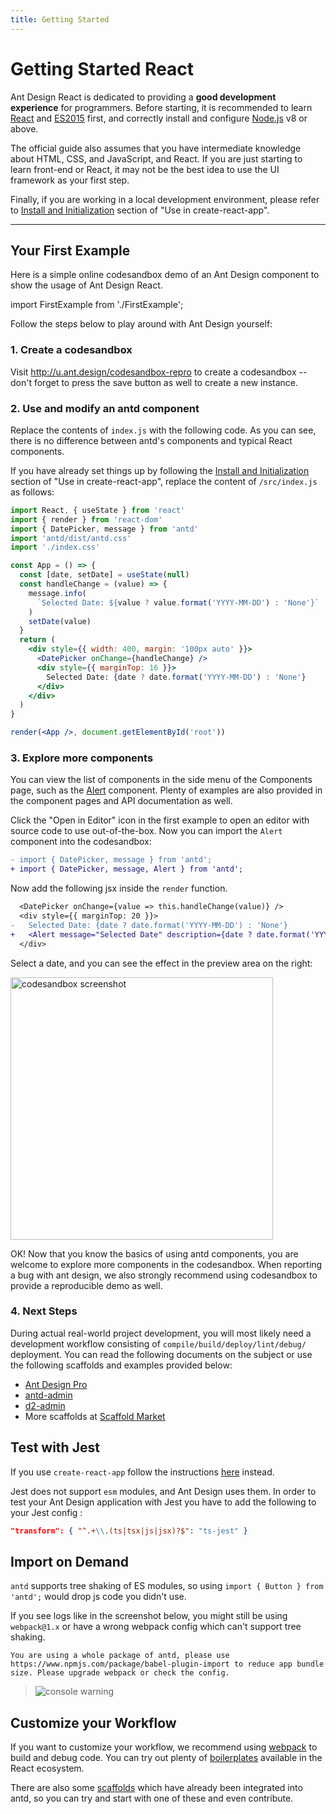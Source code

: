```yaml
---
title: Getting Started
---
```


# Getting Started React

Ant Design React is dedicated to providing a **good development experience** for programmers. Before starting, it is recommended to learn [React](https://reactjs.org) and [ES2015](http://babeljs.io/docs/learn-es2015/) first, and correctly install and configure [Node.js](https://nodejs.org/) v8 or above.

The official guide also assumes that you have intermediate knowledge about HTML, CSS, and JavaScript, and React. If you are just starting to learn front-end or React, it may not be the best idea to use the UI framework as your first step.

Finally, if you are working in a local development environment, please refer to [Install and Initialization](/docs/react/use-with-create-react-app#Install-and-Initialization) section of "Use in create-react-app".

---

## Your First Example

Here is a simple online codesandbox demo of an Ant Design component to show the usage of Ant Design React.

import FirstExample from './FirstExample';

<FirstExample />

Follow the steps below to play around with Ant Design yourself:

### 1. Create a codesandbox

Visit http://u.ant.design/codesandbox-repro to create a codesandbox -- don't forget to press the save button as well to create a new instance.

### 2. Use and modify an antd component

Replace the contents of `index.js` with the following code. As you can see, there is no difference between antd's components and typical React components.

If you have already set things up by following the [Install and Initialization](/docs/react/use-with-create-react-app#Install-and-Initialization) section of "Use in create-react-app", replace the content of `/src/index.js` as follows:

```jsx
import React, { useState } from 'react'
import { render } from 'react-dom'
import { DatePicker, message } from 'antd'
import 'antd/dist/antd.css'
import './index.css'

const App = () => {
  const [date, setDate] = useState(null)
  const handleChange = (value) => {
    message.info(
      `Selected Date: ${value ? value.format('YYYY-MM-DD') : 'None'}`
    )
    setDate(value)
  }
  return (
    <div style={{ width: 400, margin: '100px auto' }}>
      <DatePicker onChange={handleChange} />
      <div style={{ marginTop: 16 }}>
        Selected Date: {date ? date.format('YYYY-MM-DD') : 'None'}
      </div>
    </div>
  )
}

render(<App />, document.getElementById('root'))
```

### 3. Explore more components

You can view the list of components in the side menu of the Components page, such as the [Alert](/components/alert) component. Plenty of examples are also provided in the component pages and API documentation as well.

Click the "Open in Editor" icon in the first example to open an editor with source code to use out-of-the-box. Now you can import the `Alert` component into the codesandbox:

```diff
- import { DatePicker, message } from 'antd';
+ import { DatePicker, message, Alert } from 'antd';
```

Now add the following jsx inside the `render` function.

```diff
  <DatePicker onChange={value => this.handleChange(value)} />
  <div style={{ marginTop: 20 }}>
-   Selected Date: {date ? date.format('YYYY-MM-DD') : 'None'}
+   <Alert message="Selected Date" description={date ? date.format('YYYY-MM-DD') : 'None'} />
  </div>
```

Select a date, and you can see the effect in the preview area on the right:

<img width="420" src="https://gw.alipayobjects.com/zos/antfincdn/JrXptUm1Nz/6b50edc4-3a3c-4b2a-843e-f9f0af2c4667.png" alt="codesandbox screenshot" />

OK! Now that you know the basics of using antd components, you are welcome to explore more components in the codesandbox. When reporting a bug with ant design, we also strongly recommend using codesandbox to provide a reproducible demo as well.

### 4. Next Steps

During actual real-world project development, you will most likely need a development workflow consisting of `compile/build/deploy/lint/debug/` deployment. You can read the following documents on the subject or use the following scaffolds and examples provided below:

- [Ant Design Pro](http://pro.ant.design/)
- [antd-admin](https://github.com/zuiidea/antd-admin)
- [d2-admin](https://github.com/d2-projects/d2-admin)
- More scaffolds at [Scaffold Market](http://scaffold.ant.design/)

## Test with Jest

If you use `create-react-app` follow the instructions [here](/docs/react/use-with-create-react-app#Test-with-Jest) instead.

Jest does not support `esm` modules, and Ant Design uses them. In order to test your Ant Design application with Jest you have to add the following to your Jest config :

```json
"transform": { "^.+\\.(ts|tsx|js|jsx)?$": "ts-jest" }
```

## Import on Demand

`antd` supports tree shaking of ES modules, so using `import { Button } from 'antd';` would drop js code you didn't use.

If you see logs like in the screenshot below, you might still be using `webpack@1.x` or have a wrong webpack config which can't support tree shaking.

```
You are using a whole package of antd, please use https://www.npmjs.com/package/babel-plugin-import to reduce app bundle size. Please upgrade webpack or check the config.
```

> ![console warning](https://zos.alipayobjects.com/rmsportal/GHIRszVcmjccgZRakJDQ.png)

## Customize your Workflow

If you want to customize your workflow, we recommend using [webpack](http://webpack.github.io/) to build and debug code. You can try out plenty of [boilerplates](https://github.com/enaqx/awesome-react#react-tools) available in the React ecosystem.

There are also some [scaffolds](http://scaffold.ant.design/) which have already been integrated into antd, so you can try and start with one of these and even contribute.
